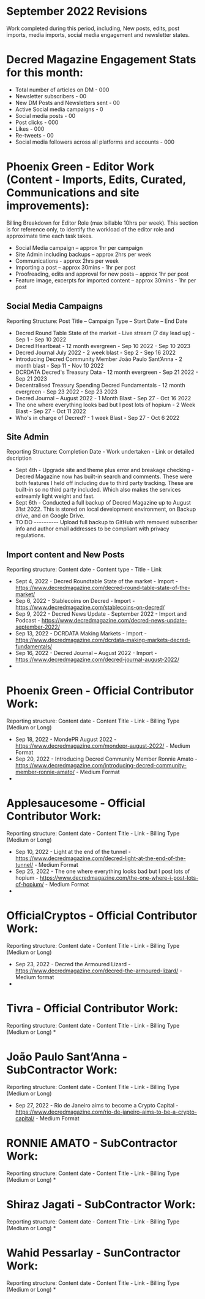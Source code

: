 # September 2022 Revisions
Work completed during this period, including, New posts, edits, post imports, media imports, social media engagement and newsletter states.

# Decred Magazine Engagement Stats for this month:
* Total number of articles on DM -  000
* Newsletter subscribers - 00
* New DM Posts and Newsletters sent - 00
* Active Social media campaigns - 0
* Social media posts - 00
* Post clicks - 000
* Likes - 000
* Re-tweets - 00
* Social media followers across all platforms and accounts - 000


# Phoenix Green - Editor Work (Content - Imports, Edits, Curated, Communications and site improvements):

Billing Breakdown for Editor Role (max billable 10hrs per week).
This section is for reference only, to identify the workload of the editor role and approximate time each task takes.
* Social Media campaign – approx 1hr per campaign
* Site Admin including backups – approx 2hrs per week
* Communications - approx 2hrs per week
* Importing a post – approx 30mins - 1hr per post
* Proofreading, edits and approval for new posts – approx 1hr per post
* Feature image, excerpts for imported content – approx 30mins - 1hr per post 

## Social Media Campaigns 
Reporting Structure: Post Title – Campaign Type – Start Date – End Date
* Decred Round Table State of the market - Live stream (7 day lead up) - Sep 1 - Sep 10 2022
* Decred Heartbeat - 12 month evergreen - Sep 10 2022 - Sep 10 2023
* Decred Journal July 2022 - 2 week blast - Sep 2 - Sep 16 2022
* Introducing Decred Community Member João Paulo Sant’Anna - 2 month blast - Sep 11 - Nov 10 2022
* DCRDATA Decred's Treasury Data - 12 month evergreen - Sep 21 2022 - Sep 21 2023
* Decentralised Treasury Spending Decred Fundamentals - 12 month evergreen - Sep 23 2022 - Sep 23 2023
* Decred Journal – August 2022 - 1 Month Blast - Sep 27 - Oct 16 2022
* The one where everything looks bad but I post lots of hopium - 2 Week Blast - Sep 27 - Oct 11 2022
* Who's in charge of Decred? - 1 week Blast - Sep 27 - Oct 6 2022

## Site Admin
Reporting Structure: Completion Date - Work undertaken - Link or detailed dscription
* Sept 4th - Upgrade site and theme plus error and breakage checking - Decred Magazine now has built-in search and comments. These were both features I held off including due to third party tracking. These are built-in so no third party included. Which also makes the services extreamly light weight and fast.
* Sept 6th - Conducted a full backup of Decred Magazine up to August 31st 2022. This is stored on local development environment, on Backup drive, and on Google Drive.
* TO DO ---------- Upload full backup to GitHub with removed subscriber info and author email addresses to be compliant with privacy regulations.

## Import content and New Posts
Reporting structure: Content date - Content type - Title - Link
* Sept 4, 2022 - Decred Roundtable State of the market - Import - https://www.decredmagazine.com/decred-round-table-state-of-the-market/
* Sep 6, 2022 - Stablecoins on Decred - Import - https://www.decredmagazine.com/stablecoins-on-decred/
* Sep 9, 2022 - Decred News Update - September 2022 - Import and Podcast - https://www.decredmagazine.com/decred-news-update-september-2022/
* Sep 13, 2022 - DCRDATA Making Markets - Import - https://www.decredmagazine.com/dcrdata-making-markets-decred-fundamentals/
* Sep 16, 2022 - Decred Journal – August 2022 - Import - https://www.decredmagazine.com/decred-journal-august-2022/
* 

# Phoenix Green - Official Contributor Work:
Reporting structure: Content date - Content Title - Link - Billing Type (Medium or Long)
* Sep 18, 2022 - MondePR August 2022 - https://www.decredmagazine.com/mondepr-august-2022/ - Medium Format
* Sep 20, 2022 - Introducing Decred Community Member Ronnie Amato - https://www.decredmagazine.com/introducing-decred-community-member-ronnie-amato/ - Medium Format
* 

# Applesaucesome - Official Contributor Work:
Reporting structure: Content date - Content Title - Link - Billing Type (Medium or Long)
* Sep 10, 2022 - Light at the end of the tunnel - https://www.decredmagazine.com/decred-light-at-the-end-of-the-tunnel/ - Medium Format
* Sep 25, 2022 - The one where everything looks bad but I post lots of hopium - https://www.decredmagazine.com/the-one-where-i-post-lots-of-hopium/ - Medium Format
* 

# OfficialCryptos - Official Contributor Work:
Reporting structure: Content date - Content Title - Link - Billing Type (Medium or Long)
* Sep 23, 2022 - Decred the Armoured Lizard - https://www.decredmagazine.com/decred-the-armoured-lizard/ - Medium format
* 

# Tivra - Official Contributor Work:
Reporting structure: Content date - Content Title - Link - Billing Type (Medium or Long)
* 

# João Paulo Sant’Anna - SubContractor Work:
Reporting structure: Content date - Content Title - Link - Billing Type (Medium or Long)
* Sep 27, 2022 - Rio de Janeiro aims to become a Crypto Capital - https://www.decredmagazine.com/rio-de-janeiro-aims-to-be-a-crypto-capital/ - Medium Format

# RONNIE AMATO - SubContractor Work:
Reporting structure: Content date - Content Title - Link - Billing Type (Medium or Long)
* 

# Shiraz Jagati - SubContractor Work:
Reporting structure: Content date - Content Title - Link - Billing Type (Medium or Long)
* 

# Wahid Pessarlay - SunContractor Work:
Reporting structure: Content date - Content Title - Link - Billing Type (Medium or Long)
* 


